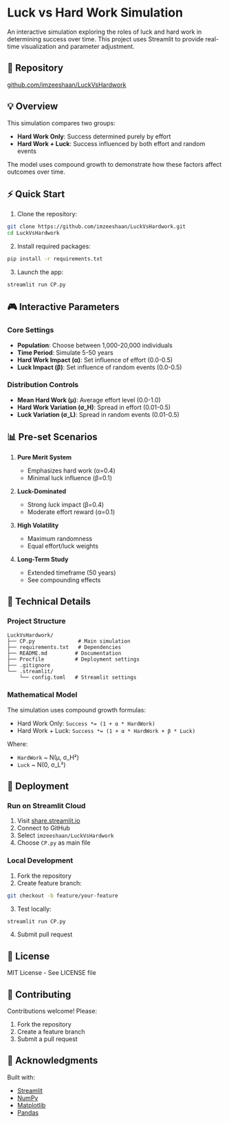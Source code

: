 # Luck vs Hard Work Simulation

An interactive simulation exploring the roles of luck and hard work in determining success over time. This project uses Streamlit to provide real-time visualization and parameter adjustment.

## 🔗 Repository
[github.com/imzeeshaan/LuckVsHardwork](https://github.com/imzeeshaan/LuckVsHardwork)

## 💡 Overview

This simulation compares two groups:
- **Hard Work Only**: Success determined purely by effort
- **Hard Work + Luck**: Success influenced by both effort and random events

The model uses compound growth to demonstrate how these factors affect outcomes over time.

## ⚡ Quick Start

1. Clone the repository:
```bash
git clone https://github.com/imzeeshaan/LuckVsHardwork.git
cd LuckVsHardwork
```

2. Install required packages:
```bash
pip install -r requirements.txt
```

3. Launch the app:
```bash
streamlit run CP.py
```

## 🎮 Interactive Parameters

### Core Settings
- **Population**: Choose between 1,000-20,000 individuals
- **Time Period**: Simulate 5-50 years
- **Hard Work Impact (α)**: Set influence of effort (0.0-0.5)
- **Luck Impact (β)**: Set influence of random events (0.0-0.5)

### Distribution Controls
- **Mean Hard Work (μ)**: Average effort level (0.0-1.0)
- **Hard Work Variation (σ_H)**: Spread in effort (0.01-0.5)
- **Luck Variation (σ_L)**: Spread in random events (0.01-0.5)

## 📊 Pre-set Scenarios

1. **Pure Merit System**
   - Emphasizes hard work (α=0.4)
   - Minimal luck influence (β=0.1)

2. **Luck-Dominated**
   - Strong luck impact (β=0.4)
   - Moderate effort reward (α=0.1)

3. **High Volatility**
   - Maximum randomness
   - Equal effort/luck weights

4. **Long-Term Study**
   - Extended timeframe (50 years)
   - See compounding effects

## 🔧 Technical Details

### Project Structure
```
LuckVsHardwork/
├── CP.py              # Main simulation
├── requirements.txt   # Dependencies
├── README.md         # Documentation
├── Procfile          # Deployment settings
├── .gitignore
└── .streamlit/
    └── config.toml   # Streamlit settings
```

### Mathematical Model
The simulation uses compound growth formulas:
- Hard Work Only: `Success *= (1 + α * HardWork)`
- Hard Work + Luck: `Success *= (1 + α * HardWork + β * Luck)`

Where:
- `HardWork` ~ N(μ, σ_H²)
- `Luck` ~ N(0, σ_L²)

## 🚀 Deployment

### Run on Streamlit Cloud
1. Visit [share.streamlit.io](https://share.streamlit.io)
2. Connect to GitHub
3. Select `imzeeshaan/LuckVsHardwork`
4. Choose `CP.py` as main file

### Local Development
1. Fork the repository
2. Create feature branch:
```bash
git checkout -b feature/your-feature
```
3. Test locally:
```bash
streamlit run CP.py
```
4. Submit pull request

## 📄 License
MIT License - See LICENSE file

## 🤝 Contributing
Contributions welcome! Please:
1. Fork the repository
2. Create a feature branch
3. Submit a pull request

## 🙏 Acknowledgments
Built with:
- [Streamlit](https://streamlit.io/)
- [NumPy](https://numpy.org/)
- [Matplotlib](https://matplotlib.org/)
- [Pandas](https://pandas.pydata.org/)


